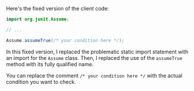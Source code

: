 Here's the fixed version of the client code:
```java
import org.junit.Assume;

// ...

Assume.assumeTrue(/* your condition here */);
```
In this fixed version, I replaced the problematic static import statement with an import for the `Assume` class. Then, I replaced the use of the `assumeTrue` method with its fully qualified name.

You can replace the comment `/* your condition here */` with the actual condition you want to check.